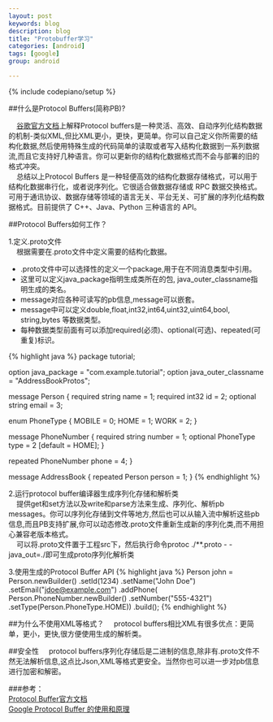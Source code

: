 ```yaml
---
layout: post
keywords: blog
description: blog
title: "Protobuffer学习"
categories: [android]
tags: [google]
group: android

---
```

{% include codepiano/setup %}

##什么是Protocol Buffers(简称PB)?

&nbsp;&nbsp;&nbsp;&nbsp;[谷歌官方文档](https://developers.google.com/protocol-buffers/)上解释Protocol buffers是一种灵活、高效、自动序列化结构数据的机制-类似XML,但比XML更小，更快，更简单。你可以自己定义你所需要的结构化数据,然后使用特殊生成的代码简单的读取或者写入结构化数据到一系列数据流,而且它支持好几种语言。你可以更新你的结构化数据格式而不会与部署的旧的格式冲突。<br>
&nbsp;&nbsp;&nbsp;&nbsp;总结以上Protocol Buffers 是一种轻便高效的结构化数据存储格式，可以用于结构化数据串行化，或者说序列化。它很适合做数据存储或 RPC 数据交换格式。可用于通讯协议、数据存储等领域的语言无关、平台无关、可扩展的序列化结构数据格式。目前提供了 C++、Java、Python 三种语言的 API。
   
##Protocol Buffers如何工作？

1.定义.proto文件<br>
&nbsp;&nbsp;&nbsp;&nbsp;根据需要在.proto文件中定义需要的结构化数据。

*  .proto文件中可以选择性的定义一个package,用于在不同消息类型中引用。
* 这里可以定义java_package指明生成类所在的包,
java_outer_classname指明生成的类名。
* message对应各种可读写的pb信息,message可以嵌套。
* message中可以定义double,float,int32,int64,uint32,uint64,bool,
string,bytes
等数据类型。
* 每种数据类型前面有可以添加required(必须)、optional(可选)、repeated(可重复)标识。<br>

 {% highlight java %}
 package tutorial;

option java_package = "com.example.tutorial";
option java_outer_classname = "AddressBookProtos";

message Person {
  required string name = 1;
  required int32 id = 2;
  optional string email = 3;

  enum PhoneType {
    MOBILE = 0;
    HOME = 1;
    WORK = 2;
  }

  message PhoneNumber {
    required string number = 1;
    optional PhoneType type = 2 [default = HOME];
  }

  repeated PhoneNumber phone = 4;
}

message AddressBook {
  repeated Person person = 1;
}
{% endhighlight %}
  
2.运行protocol buffer编译器生成序列化存储和解析类<br>
&nbsp;&nbsp;&nbsp;&nbsp;提供get和set方法以及write和parse方法来生成、序列化、解析pb messages。你可以序列化存储到文件等地方,然后也可以从输入流中解析这些pb信息,而且PB支持扩展,你可以动态修改.proto文件重新生成新的序列化类,而不用担心兼容老版本格式。<br>
&nbsp;&nbsp;&nbsp;&nbsp;可以将.proto文件置于工程src下，然后执行命令protoc ./**.proto  - - java_out=./即可生成proto序列化解析类

3.使用生成的Protocol Buffer API
  {% highlight java %}
Person john = Person.newBuilder()
    .setId(1234)
    .setName("John Doe")
    .setEmail("jdoe@example.com")
    .addPhone(
      Person.PhoneNumber.newBuilder()
        .setNumber("555-4321")
        .setType(Person.PhoneType.HOME))
    .build();
  {% endhighlight %}

##为什么不使用XML等格式？
&nbsp;&nbsp;&nbsp;&nbsp;protocol buffers相比XML有很多优点：更简单，更小，更快,很方便使用生成的解析类。

##安全性
&nbsp;&nbsp;&nbsp;&nbsp;protocol buffers序列化存储后是二进制的信息,除非有.proto文件不然无法解析信息,这点比Json,XML等格式更安全。当然你也可以进一步对pb信息进行加密和解密。

###参考：<br>
[Protocol Buffer官方文档](https://developers.google.com/protocol-buffers/)<br>
[Google Protocol Buffer 的使用和原理](http://www.ibm.com/developerworks/cn/linux/l-cn-gpb/)
